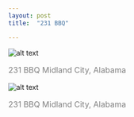 ```yaml
---
layout: post
title:  "231 BBQ"

---
```

![alt text](https://jonkalev.s3.us-west-2.amazonaws.com/20230217_231BBQ.jpg)
<p style="color: grey; font-size: 16px;">231 BBQ Midland City, Alabama</p>


![alt text](https://jonkalev.s3.us-west-2.amazonaws.com/20230217_231BBQ.jpg)
<p style="color: grey; font-size: 16px;">231 BBQ Midland City, Alabama</p>